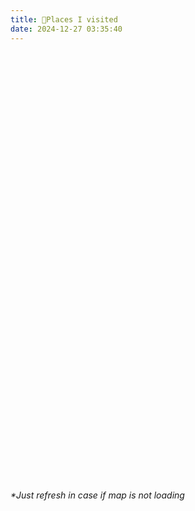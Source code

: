 ```yaml
---
title: 📍Places I visited
date: 2024-12-27 03:35:40
---
```


<link
    rel="stylesheet"
    href="https://unpkg.com/leaflet@1.9.4/dist/leaflet.css"
/>
<style>
    #map {
        min-height: 700px;
        width: 100%;
    }
    .flag-icon-marker {
        position: relative;
        width: 20px;
        height: 20px;
        border: 2px solid #000;
        border-radius: 50%;
        overflow: hidden;
        background-color: white;
        display: flex;
        justify-content: center;
        align-items: center;
    }
    .flag-icon-marker img {
        width: 80%;
        height: 80%;
        object-fit: cover;
    }
</style>
<div id="map"></div>
<div><i>*Just refresh in case if map is not loading</i></div>
<script src="https://unpkg.com/leaflet@1.9.4/dist/leaflet.js"></script>
<script>
var map = L.map("map", {
    center: [0, 0],
    zoom: 1,
    zoomControl: true,
});
L.tileLayer(
    "https://{s}.tile.openstreetmap.org/{z}/{x}/{y}.png",
    {}
).addTo(map);
async function fetchPlaceData(postalCode, country = "DE") {
    const url = `https://nominatim.openstreetmap.org/search?postalcode=${postalCode}&country=${country}&format=json&polygon_geojson=1&accept-language=en`;
    try {
        const response = await fetch(url);
        const data = await response.json();
        if (data.length > 0) {
        return data[0];
        } else {
        console.error("Error fetching place data", url);
        return null;
        }
    } catch (error) {
        console.error("Error fetching place data", error);
        return null;
    }
}
function createFlagMarker(countryCode) {
    return L.divIcon({
        html: `
            <div class="flag-icon-marker">
                <img class="map-marker-img" src="https://flagcdn.com/w40/${countryCode.toLowerCase()}.png" alt="${countryCode}">
            </div>
        `,
        iconSize: [20, 20],
        className: "custom-flag-marker",
    });
}
function drawBoundingBoxAndPin(boundingbox, displayName, countryCode) {
    const bounds = [
        [parseFloat(boundingbox[0]), parseFloat(boundingbox[2])],
        [parseFloat(boundingbox[1]), parseFloat(boundingbox[3])],
    ];
    const rectangle = L.rectangle(bounds, {
        color: "#8a2be2",
        weight: 2,
        fillOpacity: 0.5,
    });
    rectangle.addTo(map).bindPopup(displayName);
    const centerLat =
        (parseFloat(boundingbox[0]) + parseFloat(boundingbox[1])) / 2;
    const centerLon =
        (parseFloat(boundingbox[2]) + parseFloat(boundingbox[3])) / 2;
    const marker = L.marker([centerLat, centerLon], {
        icon: createFlagMarker(countryCode),
    });
    marker.addTo(map).bindPopup(displayName);
    marker.on("click", () => {
        map.setView([centerLat, centerLon], 12);
    });
}
async function processPostalCodes(postalCodes, countryCode) {
    for (const postalCode of postalCodes) {
        let coordinates = postalCode.coordinates;
        let displayName = postalCode.displayName;
        if (!coordinates) {
            const placeData = await fetchPlaceData(
                postalCode.code,
                countryCode
            );
            if (placeData && placeData.boundingbox) {
                coordinates = placeData.boundingbox;
                displayName = placeData.display_name;
            }
        }
        if (coordinates) {
            globalPostalCodes[countryCode].find(
                (el) => el.code == postalCode.code
            ).coordinates = coordinates;
            globalPostalCodes[countryCode].find(
                (el) => el.code == postalCode.code
            ).displayName = displayName;
            drawBoundingBoxAndPin(coordinates, displayName, countryCode);
        }
    }
}
var globalPostalCodes = {
    PS: [
        {
        code: "",
        coordinates: [
            "29.4533796",
            "33.3356317",
            "34.2674994",
            "35.8950234",
        ],
        displayName: "Palestinian Territory",
        },
    ],
    JO: [
        {
        code: "",
        coordinates: [
            "29.1834010",
            "33.3734350",
            "34.8844372",
            "39.2998604",
        ],
        displayName: "Jordan",
        },
    ],
    DE: [
        {
        code: "13349",
        coordinates: [
            "52.5505073",
            "52.5640219",
            "13.3312085",
            "13.3651207",
        ],
        displayName: "13349, Wedding, Mitte, Berlin, Germany",
        },
        {
        code: "13355",
        coordinates: [
            "52.5331793",
            "52.5487035",
            "13.3757511",
            "13.4035279",
        ],
        displayName: "13355, Gesundbrunnen, Mitte, Berlin, Germany",
        },
        {
        code: "12047",
        coordinates: [
            "52.4857336",
            "52.4957889",
            "13.4206389",
            "13.4353562",
        ],
        displayName: "12047, Neukölln, Berlin, Germany",
        },
        {
        code: "20457",
        coordinates: [
            "53.5156988",
            "53.5514698",
            "9.9298603",
            "10.0247839",
        ],
        displayName: "20457, Steinwerder, Hamburg-Mitte, Hamburg, Germany",
        },
        {
        code: "21149",
        coordinates: ["53.4296167", "53.4761364", "9.7998057", "9.9175382"],
        displayName: "21149, Neugraben-Fischbek, Harburg, Hamburg, Germany",
        },
        {
        code: "22111",
        coordinates: [
            "53.5366519",
            "53.5625810",
            "10.0661032",
            "10.1130618",
        ],
        displayName: "22111, Horn, Hamburg-Mitte, Hamburg, Germany",
        },
        {
        code: "20253",
        coordinates: ["53.5716494", "53.5862418", "9.9574892", "9.9765435"],
        displayName: "20253, Eimsbüttel, Hamburg, Germany",
        },
        {
        code: "23570",
        coordinates: [
            "53.8971746",
            "53.9938868",
            "10.8165960",
            "10.9686302",
        ],
        displayName:
            "23570, Priwall, Travemünde, Lübeck, Schleswig-Holstein, Germany",
        },
        {
        code: "23558",
        coordinates: [
            "53.8456191",
            "53.8698746",
            "10.6190603",
            "10.6788151",
        ],
        displayName:
            "23558, Sankt Lorenz Süd, Lübeck, Schleswig-Holstein, Germany",
        },
        {
        code: "30159",
        coordinates: ["52.3666835", "52.3842965", "9.7220200", "9.7615838"],
        displayName:
            "30159, Centre, Hanover, Region Hannover, Lower Saxony, Germany",
        },
        {
        code: "40221",
        coordinates: ["51.1808684", "51.2292713", "6.7223048", "6.7738311"],
        displayName:
            "40221, Hamm, Stadtbezirk 3, Dusseldorf, North Rhine-Westphalia, Germany",
        },
        {
        code: "40213",
        coordinates: ["51.2161814", "51.2316938", "6.7634868", "6.7812924"],
        displayName:
            "40213, Carlstadt, Stadtbezirk 1, Dusseldorf, North Rhine-Westphalia, Germany",
        },
        {
        code: "40211",
        coordinates: ["51.2230673", "51.2376559", "6.7812924", "6.7993435"],
        displayName:
            "40211, Pempelfort, Stadtbezirk 1, Dusseldorf, North Rhine-Westphalia, Germany",
        },
        {
        code: "40210",
        coordinates: ["51.2171404", "51.2256932", "6.7822497", "6.7982357"],
        displayName:
            "40210, Stadtmitte, Stadtbezirk 1, Dusseldorf, North Rhine-Westphalia, Germany",
        },
        {
        code: "60329",
        coordinates: ["50.1010326", "50.1141779", "8.6564570", "8.6743594"],
        displayName:
            "60329, Bahnhofsviertel, Innenstadt 1, Frankfurt, Hesse, Germany",
        },
        {
        code: "60327",
        coordinates: ["50.0889704", "50.1145185", "8.6167326", "8.6666439"],
        displayName:
            "60327, Gutleutviertel, Innenstadt 1, Frankfurt, Hesse, Germany",
        },
    ],
    ES: [
        {
        code: "07001",
        coordinates: ["39.5195368", "39.6195368", "2.5995712", "2.6995712"],
        displayName: "07001, Palma, Balearic Islands, Spain",
        },
        {
        code: "07400",
        coordinates: ["39.7934672", "39.8934672", "3.0753776", "3.1753776"],
        displayName: "07400, Alcúdia, Raiguer, Balearic Islands, Spain",
        },
        {
        code: "08024",
        coordinates: ["41.3610755", "41.4610755", "2.1095876", "2.2095876"],
        displayName:
            "08024, Gràcia, Barcelona, Barcelonès, Barcelona, Catalonia, Spain",
        },
        {
        code: "08850",
        coordinates: ["41.2351582", "41.3351582", "1.9613999", "2.0613999"],
        displayName:
            "08850, Gavà, Baix Llobregat, Barcelona, Catalonia, Spain",
        },
        {
        code: "18005",
        coordinates: [
            "37.1203253",
            "37.2203253",
            "-3.6503292",
            "-3.5503292",
        ],
        displayName:
            "18005, Ronda, Granada, Comarca de la Vega de Granada, Granada, Andalusia, Spain",
        },
        {
        code: "18417",
        coordinates: [
            "36.9498407",
            "37.0498407",
            "-3.3156515",
            "-3.2156515",
        ],
        displayName:
            "18417, Trevélez, Comarca de la Alpujarra Granadina, Granada, Andalusia, Spain",
        },
        {
        code: "14004",
        coordinates: [
            "37.8287554",
            "37.9287554",
            "-4.8361260",
            "-4.7361260",
        ],
        displayName:
            "14004, Distrito Poniente Sur, Córdoba, Andalusia, Spain",
        },
        {
        code: "29400",
        coordinates: [
            "36.6954118",
            "36.7954118",
            "-5.2169149",
            "-5.1169149",
        ],
        displayName:
            "29400, Ronda, Serranía de Ronda, Malaga, Andalusia, Spain",
        },
    ],
    US: [
        {
        code: "75048",
        coordinates: [
            "32.9143414",
            "33.0143414",
            "-96.6369715",
            "-96.5369715",
        ],
        displayName: "75048, Sachse, Dallas County, Texas, United States",
        },
        {
        code: "75080",
        coordinates: [
            "32.9208440",
            "33.0208440",
            "-96.7926326",
            "-96.6926326",
        ],
        displayName:
            "75080, Richardson, Dallas County, Texas, United States",
        },
        {
        code: "76011",
        coordinates: [
            "32.7090897",
            "32.8090897",
            "-97.1385198",
            "-97.0385198",
        ],
        displayName:
            "76011, Arlington, Tarrant County, Texas, United States",
        },
        {
        code: "75214",
        coordinates: [
            "32.7758744",
            "32.8758744",
            "-96.7997473",
            "-96.6997473",
        ],
        displayName: "75214, Dallas, Dallas County, Texas, United States",
        },
        {
        code: "75087",
        coordinates: [
            "32.8954114",
            "32.9954114",
            "-96.5145247",
            "-96.4145247",
        ],
        displayName:
            "75087, Rockwall, Rockwall County, Texas, United States",
        },
        {
        code: "75460",
        coordinates: [
            "33.6132156",
            "33.7132156",
            "-95.5976811",
            "-95.4976811"
        ],
        displayName:
            "75460, Paris, Lamar County, Texas, United States",
        },
        {
        code: "74728",
        coordinates: [
            "34.0182033",
            "34.1182033",
            "-94.7983259",
            "-94.6983259"
        ],
        displayName:
            "74728, McCurtain County, Oklahoma, United States",
        },
    ],
    TN: [
        {
        code: "1100",
        coordinates: [
            "36.3637115",
            "36.4637115",
            "10.1373364",
            "10.2373364",
        ],
        displayName:
            "1100, زغوان الجنوبية, معتمدية زغوان, Zaghouan Governorate, Tunisia",
        },
        {
        code: "2036",
        coordinates: [
            "36.8257255",
            "36.9257255",
            "10.1955819",
            "10.2955819",
        ],
        displayName: "2036, سكرة, معتمدية سكرة, Ariana, Tunisia",
        },
        {
        code: "2083",
        coordinates: [
            "36.8411739",
            "36.9411739",
            "10.1187159",
            "10.2187159",
        ],
        displayName: "2083, المدينة الفاضلة, معتمدية رواد, Ariana, Tunisia",
        },
        {
        code: "8013",
        coordinates: [
            "36.4196802",
            "36.5196802",
            "10.7567611",
            "10.8567611",
        ],
        displayName: "8013, المعمورة, معتمدية بني خيار, Nabeul, Tunisia",
        },
    ],
    NO: [
        {
        code: "2004",
        coordinates: [
            "59.9037173",
            "60.0037173",
            "11.0131396",
            "11.1131396",
        ],
        displayName: "2004, Lillestrøm, Akershus, Norway",
        },
    ],
    IT: [
        {
        code: "00185",
        coordinates: [
            "41.8486308",
            "41.9486308",
            "12.4544921",
            "12.5544921",
        ],
        displayName:
            "00185, Municipio Roma I, Rome, Roma Capitale, Lazio, Italy",
        },
    ],
    PT: [
        {
        code: "1200-016",
        coordinates: [
            "38.7081361",
            "38.7121361",
            "-9.1451919",
            "-9.1411919",
        ],
        displayName: "1200-016, Misericórdia, Lisbon, Portugal",
        },
    ],
};
Object.keys(globalPostalCodes).map((key) =>
    processPostalCodes(globalPostalCodes[key], key)
);
</script>